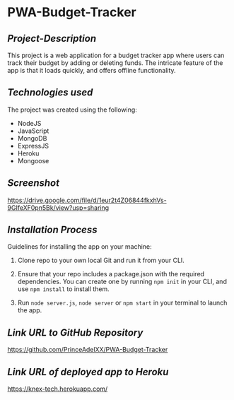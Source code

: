 # PWA-Budget-Tracker


## **_Project-Description_**

This project is a web application for a budget tracker app where users can track their budget by adding or deleting funds. The intricate feature of the app is that it loads quickly, and offers offline functionality.

## **_Technologies used_**
The project was created using the following:

* NodeJS
* JavaScript
* MongoDB
* ExpressJS
* Heroku
* Mongoose

## **_Screenshot_**

https://drive.google.com/file/d/1eur2t4Z06844fkxhVs-9GIfeXF0pn5Bk/view?usp=sharing


## **_Installation Process_**
Guidelines for installing the app on your machine: 

1. Clone  repo to your own local Git and run it from your CLI.

2. Ensure that your repo includes a package.json with the required dependencies. You can create one by running ```npm init``` in your CLI, and use ```npm install``` to install them.

3. Run ```node server.js```, ```node server``` or ```npm start``` in your terminal to launch the app.


## **_Link URL to GitHub Repository_**
https://github.com/PrinceAdelXX/PWA-Budget-Tracker

## **_Link URL of deployed app to Heroku_**
https://knex-tech.herokuapp.com/